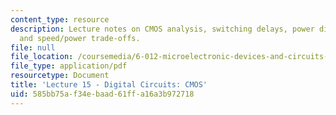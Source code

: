 ```yaml
---
content_type: resource
description: Lecture notes on CMOS analysis, switching delays, power dissipation,
  and speed/power trade-offs.
file: null
file_location: /coursemedia/6-012-microelectronic-devices-and-circuits-fall-2009/585bb75af34ebaad61ffa16a3b972718_MIT6_012F09_lec15.pdf
file_type: application/pdf
resourcetype: Document
title: 'Lecture 15 - Digital Circuits: CMOS'
uid: 585bb75a-f34e-baad-61ff-a16a3b972718
---
```

